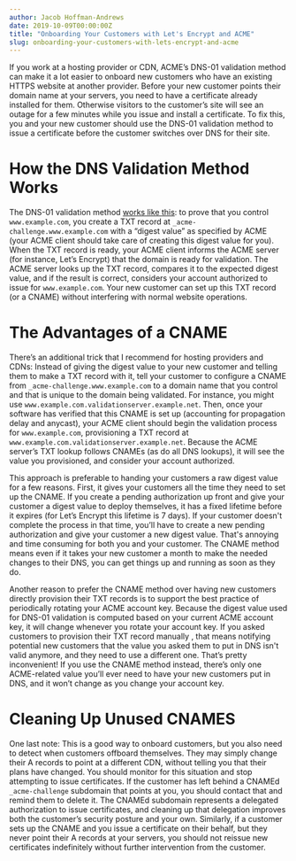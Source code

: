 ```yaml
---
author: Jacob Hoffman-Andrews
date: 2019-10-09T00:00:00Z
title: "Onboarding Your Customers with Let's Encrypt and ACME"
slug: onboarding-your-customers-with-lets-encrypt-and-acme
---
```


If you work at a hosting provider or CDN, ACME’s DNS-01 validation
method can make it a lot easier to onboard new customers who have an
existing HTTPS website at another provider. Before your new customer
points their domain name at your servers, you need to have a certificate
already installed for them. Otherwise visitors to the customer’s site
will see an outage for a few minutes while you issue and install a
certificate. To fix this, you and your new customer should use the
DNS-01 validation method to issue a certificate before the customer
switches over DNS for their site.

# How the DNS Validation Method Works

The DNS-01 validation method [works like
this](/docs/challenge-types/#dns-01-challenge): to prove that you control
`www.example.com`, you create a TXT record at
`_acme-challenge.www.example.com` with a “digest value” as specified by
ACME (your ACME client should take care of creating this digest value
for you). When the TXT record is ready, your ACME client informs the ACME server (for
instance, Let’s Encrypt) that the domain is ready for validation. The
ACME server looks up the TXT record, compares it to the expected digest
value, and if the result is correct, considers your account authorized
to issue for `www.example.com`. Your new customer can set up this TXT
record (or a CNAME) without interfering with normal website operations.

# The Advantages of a CNAME

There’s an additional trick that I recommend for hosting providers and
CDNs: Instead of giving the digest value to your new customer and
telling them to make a TXT record with it, tell your customer to
configure a CNAME from `_acme-challenge.www.example.com` to a domain
name that you control and that is unique to the domain being validated.
For instance, you might use `www.example.com.validationserver.example.net`.
Then, once your
software has verified that this CNAME is set up (accounting for
propagation delay and anycast), your ACME client should
begin the validation process for `www.example.com`, provisioning a TXT
record at `www.example.com.validationserver.example.net`. Because the
ACME server’s TXT lookup follows CNAMEs (as do all DNS lookups), it will
see the value you provisioned, and consider your account authorized.

This approach is preferable to handing your customers a raw digest value
for a few reasons. First, it gives your customers all the time they need to set
up the CNAME. If you create a pending authorization up front and give
your customer a digest value to deploy themselves, it has a fixed
lifetime before it expires (for Let’s Encrypt this lifetime is 7 days).
If your customer doesn't complete the process in that time,
you’ll have to create a new pending authorization and give
your customer a new digest value. That's annoying and time consuming for
both you and your customer. The CNAME method means even if it
takes your new customer a month to make the needed changes to their DNS,
you can get things up and running as soon as they do.

Another reason to prefer the CNAME method over having new customers
directly provision their TXT records is to support the best practice of
periodically rotating your ACME account key. Because the digest value
used for DNS-01 validation is computed based on your current ACME
account key, it will change whenever you rotate your account key. If you
asked customers to provision their TXT record manually , that means
notifying potential new customers that the value you asked them to put
in DNS isn't valid anymore, and they need to use a different one. That’s pretty
inconvenient! If you use the CNAME method instead, there’s only one
ACME-related value you’ll ever need to have your new customers put in
DNS, and it won’t change as you change your account key.

# Cleaning Up Unused CNAMES

One last note: This is a good way to onboard customers, but you also
need to detect when customers offboard themselves. They may simply
change their A records to point at a different CDN, without telling you
that their plans have changed. You should monitor for this situation and
stop attempting to issue certificates. If the customer has left behind a
CNAMEd `_acme-challenge` subdomain that points at you, you should
contact that and remind them to delete it. The CNAMEd subdomain
represents a delegated authorization to issue certificates, and cleaning
up that delegation improves both the customer’s security posture and
your own. Similarly, if a customer sets up the CNAME and you issue a
certificate on their behalf, but they never point their A records at
your servers, you should not reissue new certificates indefinitely
without further intervention from the customer.
